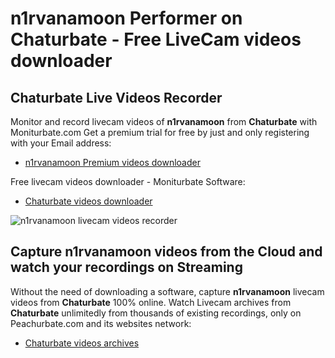 # n1rvanamoon Performer on Chaturbate - Free LiveCam videos downloader

## Chaturbate Live Videos Recorder

Monitor and record livecam videos of **n1rvanamoon** from **Chaturbate** with Moniturbate.com
Get a premium trial for free by just and only registering with your Email address:
* [n1rvanamoon Premium videos downloader](https://moniturbate.com/request-demo-licence-key.html)

Free livecam videos downloader - Moniturbate Software:
* [Chaturbate videos downloader](https://moniturbate.com/moniturbate-download-software.html)

![n1rvanamoon livecam videos recorder](https://peachurnet.com/templates/moniturbate-software.png)


## Capture n1rvanamoon videos from the Cloud and watch your recordings on Streaming

Without the need of downloading a software, capture **n1rvanamoon** livecam videos from **Chaturbate** 100% online.
Watch Livecam archives from **Chaturbate** unlimitedly from thousands of existing recordings, only on Peachurbate.com and its websites network:
* [Chaturbate videos archives](https://peachurnet.com/)